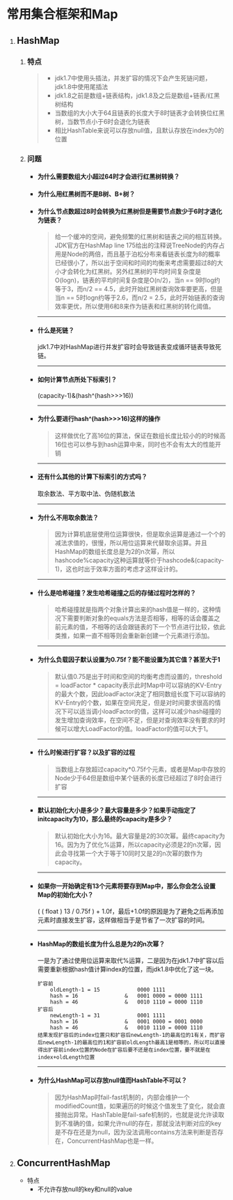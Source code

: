 # 常用集合框架和Map

1. ## HashMap

   1. ### 特点

      > - jdk1.7中使用头插法，并发扩容的情况下会产生死链问题，jdk1.8中使用尾插法
      > - jdk1.8之前是数组+链表结构，jdk1.8及之后是数组+链表/红黑树结构
      > - 当数组的大小大于64且链表的长度大于8时链表才会转换位红黑树，当数节点小于6时会退化为链表
      > - 相比HashTable来说可以存放null值，且默认存放在index为0的位置

   2. ### 问题

      - #### 为什么需要数组大小超过64时才会进行红黑树转换？

      - #### 为什么用红黑树而不是B树、B+树？

      - #### 为什么节点数超过8时会转换为红黑树但是需要节点数少于6时才退化为链表？

        > 给一个缓冲的空间，避免频繁的红黑树和链表之间的相互转换。JDK官方在HashMap line 175给出的注释说TreeNode的内存占用是Node的两倍，而且基于泊松分布来看链表长度为8的概率已经很小了，所以出于空间和时间的均衡来考虑需要超过8的大小才会转化为红黑树。另外红黑树的平均时间复杂度是O(logn)，链表的平均时间复杂度是O(n/2)，当n == 9时log约等于3，而n/2 == 4.5，此时开始红黑树查询效率要更高，但是当n == 5时logn约等于2.6，而n/2 = 2.5，此时开始链表的查询效率更优，所以使用6和8来作为链表和红黑树的转化阈值。
        >
      
        ------
      
        
      
      - #### 什么是死链？
      
        jdk1.7中对HashMap进行并发扩容时会导致链表变成循环链表导致死链。
      
        ------
      
        
      
      - #### 如何计算节点所处下标索引？
      
        (capacity-1)&(hash^(hash>>>16))
      
        ------
      
        
      
      - #### 为什么要进行hash^(hash>>>16)这样的操作
      
        > 这样做优化了高16位的算法，保证在数组长度比较小的的时候高16位也可以参与到hash运算中来，同时也不会有太大的性能开销
        >

        ------

        

      - #### 还有什么其他的计算下标索引的方式吗？

        取余数法、平方取中法、伪随机数法

        ------

        

      - #### 为什么不用取余数法？

        > 因为计算机底层使用位运算很快，但是取余运算是通过一个个的减法求值的，很慢，所以用位运算来代替取余运算。并且HashMap的数组长度总是为2的n次幂，所以hashcode%capacity这种运算就等价于hashcode&(capacity-1)，这也时出于效率方面的考虑才这样设计的。
        >
      
        ------
      
        
      
      - #### 什么是哈希碰撞？发生哈希碰撞之后的存储过程时怎样的？
      
        > 哈希碰撞就是指两个对象计算出来的hash值是一样的，这种情况下需要判断对象的equals方法是否相等，相等的话会覆盖之前元素的值，不相等的话会跟链表的下一个节点进行比较，依此类推，如果一直不相等则会重新新创建一个元素进行添加。
        >

        ------

        

      - #### 为什么负载因子默认设置为0.75f？能不能设置为其它值？甚至大于1

        > 默认值0.75是出于时间和空间的均衡考虑而设置的，threshold = loadFactor * capacity表示此时Map中可以容纳的KV-Entry的最大个数，因此loadFactor决定了相同数组长度下可以容纳的KV-Entry的个数，如果在空间充足，但是对时间要求很高的情况下可以适当调小loadFactor的值，这样可以减少hash碰撞的发生增加查询效率，在空间不足，但是对查询效率没有要求的时候可以增大LoadFactor的值。loadFactor的值可以大于1。
        >
      
        ------
      
        
      
      - #### 什么时候进行扩容？以及扩容的过程
      
        > 当数组上存放超过capacity*0.75f个元素，或者是Map中存放的Node少于64但是数组中某个链表的长度已经超过了8时会进行扩容
        >

        ------

        

      - #### 默认初始化大小是多少？最大容量是多少？如果手动指定了initcapacity为10，那么最终的capacity是多少？

        > 默认初始化大小为16。最大容量是2的30次幂。最终capacity为16。因为为了优化%运算，所以capacity必须是2的n次幂，因此会寻找第一个大于等于10同时又是2的n次幂的数作为capacity。
        >
      
        ------
      
        
      
      - #### 如果你一开始确定有13个元素将要存到Map中，那么你会怎么设置Map的初始化大小？
      
        ( ( float ) 13 / 0.75f ) + 1.0f，最后+1.0f的原因是为了避免之后再添加元素时直接发生扩容，这样做相当于是节省了一次扩容的时间。
      
        ------
      
        
      
      - #### HashMap的数组长度为什么总是为2的n次幂？
      
        一是为了通过使用位运算来取代%运算，二是因为在jdk1.7中扩容以后需要重新根据hash值计算index的位置，而jdk1.8中优化了这一块。
      
        ```
        扩容前
            oldLength-1 = 15			0000 1111
            hash = 16				&	0001 0000 = 0000 1111
            hash = 46				&	0010 1110 = 0000 1110
        扩容后
        	newLength-1 = 31			0001 1111
            hash = 16				&	0001 0000 = 0001 0000 
            hash = 46				&	0010 1110 = 0000 1110
        结果发现扩容后的index位置只和扩容后newLength-1的最高位的1有关，而扩容后newLength-1的最高位的1和扩容前oldLength最高1是相等的，所以可以直接得出扩容前index位置的Node在扩容后要不还是在index位置，要不就是在index+oldLength位置
        ```
      
        ------
      
        
      
      - #### 为什么HashMap可以存放null值而HashTable不可以？
      
        > 因为HashMap时fail-fast机制的，内部会维护一个modifiedCount值，如果遍历的时候这个值发生了变化，就会直接抛出异常。HashTable是fail-safe机制的，也就是说允许读取到不准确的值，如果允许null的存在，那就没法判断对应的key是不存在还是为null，因为没法调用contains方法来判断是否存在，ConcurrentHashMap也是一样。

2. ## ConcurrentHashMap

   - 特点
     - 不允许存放null的key和null的value